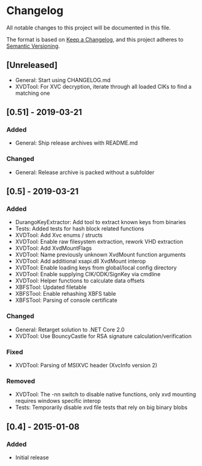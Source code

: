 # Changelog
All notable changes to this project will be documented in this file.

The format is based on [Keep a Changelog](https://keepachangelog.com/en/1.0.0/),
and this project adheres to [Semantic Versioning](https://semver.org/spec/v2.0.0.html).

## [Unreleased]
- General: Start using CHANGELOG.md
- XVDTool: For XVC decryption, iterate through all loaded CIKs to find a matching one

## [0.51] - 2019-03-21
### Added
- General: Ship release archives with README.md

### Changed
- General: Release archive is packed without a subfolder

## [0.5] - 2019-03-21
### Added
- DurangoKeyExtractor: Add tool to extract known keys from binaries
- Tests: Added tests for hash block related functions
- XVDTool: Add Xvc enums / structs
- XVDTool: Enable raw filesystem extraction, rework VHD extraction
- XVDTool: Add XvdMountFlags
- XVDTool: Name previously unknown XvdMount function arguments
- XVDTool: Add additional xsapi.dll XvdMount interop
- XVDTool: Enable loading keys from global/local config directory
- XVDTool: Enable supplying CIK/ODK/SignKey via cmdline
- XVDTool: Helper functions to calculate data offsets
- XBFSTool: Updated filetable
- XBFSTool: Enable rehashing XBFS table
- XBFSTool: Parsing of console certificate

### Changed
- General: Retarget solution to .NET Core 2.0
- XVDTool: Use BouncyCastle for RSA signature calculation/verification

### Fixed
- XVDTool: Parsing of MSIXVC header (XvcInfo version 2)

### Removed
- XVDTool: The -nn switch to disable native functions, only xvd mounting requires windows specific interop
- Tests: Temporarily disable xvd file tests that rely on big binary blobs

## [0.4] - 2015-01-08
### Added
- Initial release

